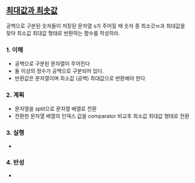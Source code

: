 ## [최대값과 최솟값](https://school.programmers.co.kr/learn/courses/30/lessons/12939?language=java)
공백으로 구분된 숫자들이 저장된 문자열 s가 주어질 때 숫자 중 최소갓ㅂ과 최대값을 찾아 최소값 최대값 형태로 반환하는 함수를 작성하라.
### 1. 이해
- 공백으로 구분된 문자열이 주어진다
- 둘 이상의 정수가 공백으로 구분되어 있다.
- 반환값은 문자열이며 최소값 (공백) 최대값으로 반환해야 한다

### 2. 계획
- 문자열을 split으로 문자열 배열로 전환
- 전환한 문자열 배열의 인덱스 값을 comparator 비교후 최소값 최대값 형태로 전환 

### 3. 실행
- 

### 4. 반성
-

